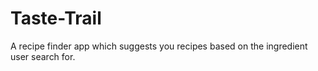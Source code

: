 # Taste-Trail
A recipe finder app which suggests you recipes based on the ingredient user search for.  
